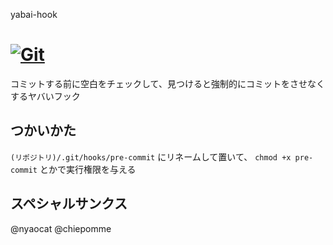 yabai-hook

[![Git](https://app.soluble.cloud/api/v1/public/badges/be06c35b-5778-4e12-b4ba-ec0abf74f849.svg?orgId=311738061891)](https://app.soluble.cloud/repos/details/github.com/oidong1/yabai-hook?orgId=311738061891)  
====================

コミットする前に空白をチェックして、見つけると強制的にコミットをさせなくするヤバいフック

つかいかた
-------------------

`(リポジトリ)/.git/hooks/pre-commit` にリネームして置いて、
`chmod +x pre-commit` とかで実行権限を与える

スペシャルサンクス
------------------
@nyaocat
@chiepomme
